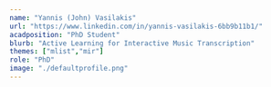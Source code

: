 ```yaml
---
name: "Yannis (John) Vasilakis"
url: "https://www.linkedin.com/in/yannis-vasilakis-6bb9b11b1/"
acadposition: "PhD Student"
blurb: "Active Learning for Interactive Music Transcription"
themes: ["mlist","mir"]
role: "PhD"
image: "./defaultprofile.png"
---
```


